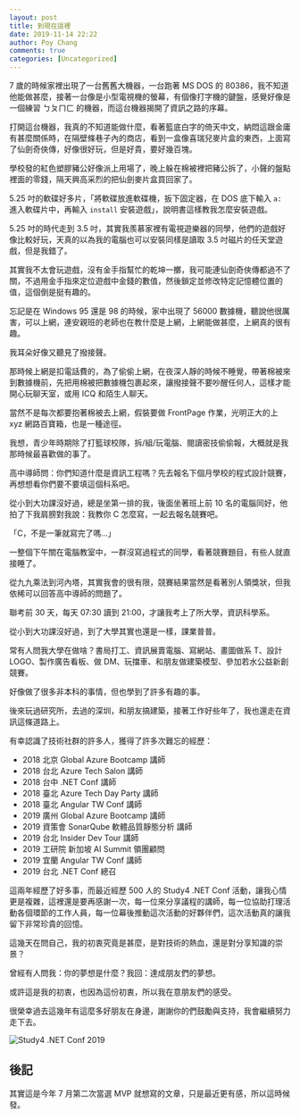 ```yaml
---
layout: post
title: 到現在這裡
date: 2019-11-14 22:22
author: Poy Chang
comments: true
categories: [Uncategorized]
---
```


7 歲的時候家裡出現了一台舊舊大機器，一台跑著 MS DOS 的 80386，我不知道他能做甚麼，接著一台像是小型電視機的螢幕，有個像打字機的鍵盤，感覺好像是一個練習 ㄅㄆㄇㄈ 的機器，而這台機器揭開了資訊之路的序幕。

打開這台機器，我真的不知道能做什麼，看著籃底白字的倚天中文，納悶這跟金庸有甚麼關係時，在隔壁條巷子內的商店，看到一盒像喜瑞兒麥片盒的東西，上面寫了仙劍奇俠傳，好像很好玩，但是好貴，要好幾百塊。

學校發的紅色塑膠豬公好像派上用場了，晚上躲在棉被裡把豬公拆了，小聲的盤點裡面的零錢，隔天興高采烈的把仙劍麥片盒買回家了。

5.25 吋的軟碟好多片，「將軟碟放進軟碟機，扳下固定器，在 DOS 底下輸入 `a:` 進入軟碟片中，再輸入 `install` 安裝遊戲」，說明書這樣教我怎麼安裝遊戲。

5.25 吋的時代走到 3.5 吋，其實我羨慕家裡有電視遊樂器的同學，他們的遊戲好像比較好玩，天真的以為我的電腦也可以安裝同樣是讀取 3.5 吋磁片的任天堂遊戲，但是我錯了。

其實我不太會玩遊戲，沒有金手指幫忙的乾坤一擲，我可能連仙劍奇俠傳都過不了關，不過用金手指來定位遊戲中金錢的數值，然後鎖定並修改特定記憶體位置的值，這個倒是挺有趣的。

忘記是在 Windows 95 還是 98 的時候，家中出現了 56000 數據機，聽說他很厲害，可以上網，連安親班的老師也在教什麼是上網，上網能做甚麼，上網真的很有趣。

我耳朵好像又聽見了撥接聲。

那時候上網是扣電話費的，為了偷偷上網，在夜深人靜的時候不睡覺，帶著棉被來到數據機前，先把用棉被把數據機包裹起來，讓撥接聲不要吵醒任何人，這樣才能開心玩聊天室，或用 ICQ 和陌生人聊天。

當然不是每次都要抱著棉被去上網，假裝要做 FrontPage 作業，光明正大的上 xyz 網路百寶箱，也是一種途徑。

我想，青少年時期除了打籃球校隊，拆/組/玩電腦、閱讀密技偷偷報，大概就是我那時候最喜歡做的事了。

高中導師問：你們知道什麼是資訊工程嗎？先去報名下個月學校的程式設計競賽，再想想看你們要不要填這個科系吧。

從小到大功課沒好過，總是坐第一排的我，後面坐著班上前 10 名的電腦同好，他拍了下我肩膀對我說：我教你 C 怎麼寫，一起去報名競賽吧。

「C，不是一筆就寫完了嗎...」

一整個下午關在電腦教室中，一群沒寫過程式的同學，看著競賽題目，有些人就直接睡了。

從九九乘法到河內塔，其實我會的很有限，競賽結果當然是看著別人領獎狀，但我依稀可以回答高中導師的問題了。

聯考前 30 天，每天 07:30 讀到 21:00，才讓我考上了所大學，資訊科學系。

從小到大功課沒好過，到了大學其實也還是一樣，課業普普。

常有人問我大學在做啥？書局打工、資訊展賣電腦、寫網站、畫圖做系 T、設計 LOGO、製作廣告看板、做 DM、玩擋車、和朋友做建築模型、參加若水公益新創競賽。

好像做了很多非本科的事情，但也學到了許多有趣的事。

後來玩過研究所，去過的深圳，和朋友搞建築，接著工作好些年了，我也還走在資訊這條道路上。

有幸認識了技術社群的許多人，獲得了許多次難忘的經歷：

- 2018 北京 Global Azure Bootcamp 講師
- 2018 台北 Azure Tech Salon 講師
- 2018 台中 .NET Conf 講師
- 2018 臺北 Azure Tech Day Party 講師
- 2018 臺北 Angular TW Conf 講師
- 2019 廣州 Global Azure Bootcamp 講師
- 2019 資策會 SonarQube 軟體品質靜態分析 講師
- 2019 台北 Insider Dev Tour 講師
- 2019 工研院 新加坡 AI Summit 領團顧問
- 2019 宜蘭 Angular TW Conf 講師
- 2019 台北 .NET Conf 總召

這兩年經歷了好多事，而最近經歷 500 人的 Study4 .NET Conf 活動，讓我心情更是複雜，這裡還是要再感謝一次，每一位來分享議程的講師，每一位協助打理活動各個環節的工作人員，每一位幕後推動這次活動的好夥伴們，這次活動真的讓我留下非常珍貴的回憶。

這幾天在問自己，我的初衷究竟是甚麼，是對技術的熱血，還是對分享知識的崇景？

曾經有人問我：你的夢想是什麼？我回：達成朋友們的夢想。

或許這是我的初衷，也因為這份初衷，所以我在意朋友們的感受。

很榮幸過去這幾年有這麼多好朋友在身邊，謝謝你的們鼓勵與支持，我會繼續努力走下去。

![Study4 .NET Conf 2019](https://i.imgur.com/Mamv8mv.jpg)

## 後記

其實這是今年 7 月第二次當選 MVP 就想寫的文章，只是最近更有感，所以這時候發。

